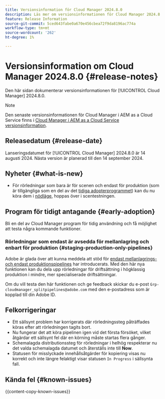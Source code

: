 ```yaml
---
title: Versionsinformation för Cloud Manager 2024.8.0
description: Läs mer om versionsinformationen för Cloud Manager 2024.8.0.
feature: Release Information
source-git-commit: 5ced643fabe0a670e456cbea72f9da8196ac774a
workflow-type: tm+mt
source-wordcount: '262'
ht-degree: 1%

---
```



# Versionsinformation om Cloud Manager 2024.8.0 {#release-notes}

Den här sidan dokumenterar versionsinformationen för [!UICONTROL Cloud Manager] 2024.8.0.

>[!NOTE]
>
>Den senaste versionsinformationen för Cloud Manager i AEM as a Cloud Service finns i [Cloud Manager i AEM as a Cloud Service versionsinformation](https://experienceleague.adobe.com/en/docs/experience-manager-cloud-service/content/release-notes/cloud-manager/current).

## Releasedatum {#release-date}

Lanseringsdatumet för [!UICONTROL Cloud Manager] 2024.8.0 är 14 augusti 2024. Nästa version är planerad till den 14 september 2024.

## Nyheter {#what-is-new}

* För rörledningar som bara är för scenen och endast för produktion (som är tillgängliga som en del av det [tidiga adopterprogrammet](#staging-production-only-pipelines)) kan du nu köra dem i [nödläge,](/help/using/stage-prod-only.md#emergency-mode) hoppas över i scentestningen.

## Program för tidigt antagande {#early-adoption}

Bli en del av Cloud Manager program för tidig användning och få möjlighet att testa några kommande funktioner.

### Rörledningar som endast är avsedda för mellanlagring och enbart för produktion {#staging-production-only-pipelines}

Adobe är glada över att kunna meddela att stöd för [endast mellanlagrings- och endast produktionspipelines](/help/using/stage-prod-only.md) har introducerats. Med den här nya funktionen kan du dela upp rörledningar för driftsättning i högklassig produktion i mindre, mer specialiserade driftsättningar.

Om du vill testa den här funktionen och ge feedback skickar du e-post `Grp-cloudmanager_splitpipelines@adobe.com` med den e-postadress som är kopplad till din Adobe ID.

## Felkorrigeringar

* Ett sällsynt problem har korrigerats där rörledningssteg påträffades köras efter att rörledningen tagits bort.
* Nu fungerar det att köra pipelinen igen vid det första försöket, vilket åtgärdar ett sällsynt fel där en körning måste startas flera gånger.
* Schemalagda distributionssteg för rörledningar i helhög respekterar nu det valda schemalagda datumet och återställs inte till **Now**.
* Statusen för misslyckade innehållsåtgärder för kopiering visas nu korrekt och inte längre felaktigt visar statusen `In Progress` i sällsynta fall.

## Kända fel {#known-issues}

{{content-copy-known-issues}}

